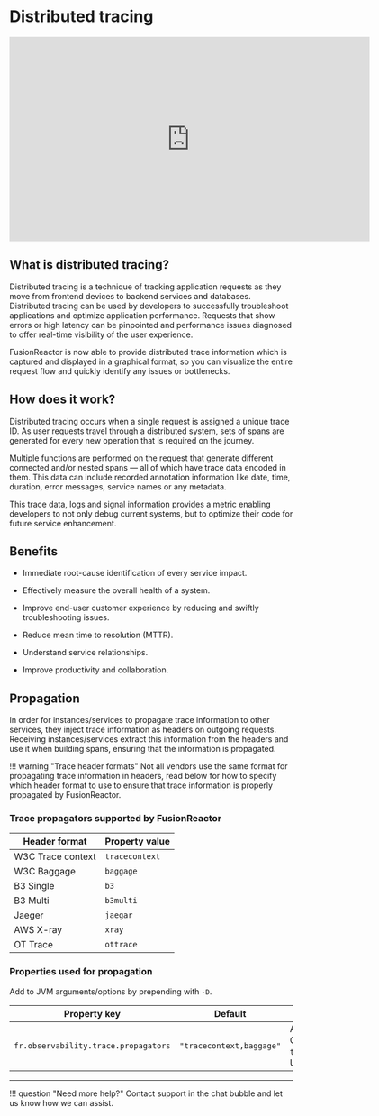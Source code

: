# Distributed tracing

<iframe src="https://player.vimeo.com/video/838715935?h=8353e18541" width="640" height="363" frameborder="0" allow="autoplay; fullscreen" allowfullscreen></iframe>

## What is distributed tracing?


Distributed tracing is a technique of tracking application requests as they move from frontend devices to backend services and databases. Distributed tracing can be used by developers to successfully troubleshoot applications and optimize application performance. Requests that show errors or high latency can be pinpointed and performance issues diagnosed to offer real-time visibility of the user experience.


FusionReactor is now able to provide distributed trace information which is captured and displayed in a graphical format, so you can visualize the entire request flow and quickly identify any issues or bottlenecks.  



## How does it work?

Distributed tracing occurs when a single request is assigned a unique trace ID. As user requests travel through a distributed system, sets of spans are generated for every new operation that is required on the journey.

 Multiple functions are performed on the request that generate different connected and/or nested spans — all of which have trace data encoded in them. This data can include recorded annotation information like date, time, duration, error messages, service names or any metadata.
 
 This trace data, logs and signal information provides a metric enabling developers to not only debug current systems, but to optimize their code for future service enhancement.

## Benefits

* Immediate root-cause identification of every service impact.

* Effectively measure the overall health of a system.

* Improve end-user customer experience by reducing and swiftly troubleshooting issues.

* Reduce mean time to resolution (MTTR).

* Understand service relationships.

* Improve productivity and collaboration.



## Propagation
In order for instances/services to propagate trace information to other services, they inject trace information as headers on outgoing requests. Receiving instances/services extract this information from the headers and use it when building spans, ensuring that the information is propagated.  


!!! warning "Trace header formats"
    Not all vendors use the same format for propagating trace information in headers, read below for how to specify which header format to use to ensure that trace information is properly propagated by FusionReactor.

### Trace propagators supported by FusionReactor
| Header format | Property value |
| -- | -- |
| W3C Trace context | `tracecontext` |
| W3C Baggage | `baggage` |
| B3 Single | `b3` |
| B3 Multi | `b3multi` |
| Jaeger | `jaegar` |
| AWS X-ray | `xray` |
| OT Trace | `ottrace` |


### Properties used for propagation
Add to JVM arguments/options by prepending with `-D`.

| Property key | Default | Description |
| -- | -- | -------- |
| `fr.observability.trace.propagators` | `"tracecontext,baggage"` | A comma-separated list of propagators to use. Options: `tracecontext`,`baggage`,`b3`,`b3multi`,`jaeger`,`xray`,`ottrace`. Use `all` to use all of them. |

___

!!! question "Need more help?"
    Contact support in the chat bubble and let us know how we can assist. 